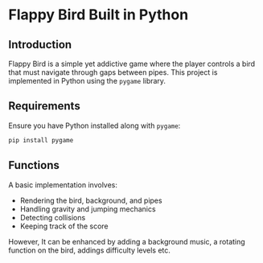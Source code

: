 # Flappy Bird Built in Python

## Introduction
Flappy Bird is a simple yet addictive game where the player controls a bird that must navigate through gaps between pipes. This project is implemented in Python using the `pygame` library.

## Requirements
Ensure you have Python installed along with `pygame`:
```sh
pip install pygame
```

## Functions
A basic implementation involves:
- Rendering the bird, background, and pipes
- Handling gravity and jumping mechanics
- Detecting collisions
- Keeping track of the score

However, It can be enhanced by adding a background music, a rotating function on the bird, addings difficulty levels etc.
